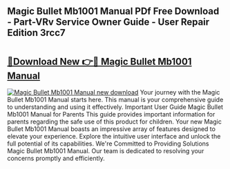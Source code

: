 ## Magic Bullet Mb1001 Manual PDf Free Download - Part-VRv Service Owner Guide - User Repair Edition 3rcc7

# <h2><a href="http://bc28973.oget.top/?id=Magic+Bullet+Mb1001+Manual">🔗Download New 👉🔴 Magic Bullet Mb1001 Manual</a></h2>

[![Magic Bullet Mb1001 Manual new download](https://i.imgur.com/5g1atiW.png)](http://bc28973.oget.top/?id=Magic+Bullet+Mb1001+Manual)
Your journey with the Magic Bullet Mb1001 Manual starts here. This manual is your comprehensive guide to understanding and using it effectively. Important User Guide Magic Bullet Mb1001 Manual for Parents This guide provides important information for parents regarding the safe use of this product for children. Your new Magic Bullet Mb1001 Manual boasts an impressive array of features designed to elevate your experience. Explore the intuitive user interface and unlock the full potential of its capabilities. We're Committed to Providing Solutions Magic Bullet Mb1001 Manual. Our team is dedicated to resolving your concerns promptly and efficiently.
